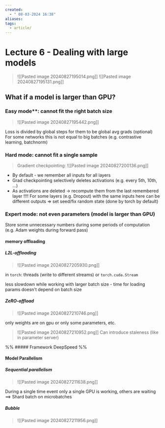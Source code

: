 ```yaml
---
created:
  - " 08-03-2024 16:38"
aliases: 
tags:
  - article/
---
```


# Lecture 6 - Dealing with large models

> ![[Pasted image 20240827195014.png]]
> ![[Pasted image 20240827195131.png]]


## What if a model is larger than GPU?
### Easy mode**: cannot fit the right batch size
> ![[Pasted image 20240827195442.png]]

 Loss is divided by global steps for them to be global avg grads (optional)
  For some networks this is not equal to big batches (e.g. contrastive learning, batchnorm) 
### **Hard mode**: cannot fit a single sample
> Gradient checkpointing:
> ![[Pasted image 20240827200136.png]]


 - By default - we remember all inputs for all layers
 - Grad checkpointing selectively deletes activations (e.g. every 5th, 10th, ...)
 - As activations are deleted -> recompute them from the last remembered layer
 !!!! For some layers (e.g. Dropout) with the same inputs here can be different outputs => set seed/fix random state (done by torch by default)
### **Expert mode**: not even parameters (model is larger than GPU)
Store some unnecessary numbers during some periods of computation (e.g. Adam weights during forward pass)
#### memory offloading
##### L2L-offloading
> ![[Pasted image 20240827205930.png]]
> 

in `torch`: threads (write to different streams) or `torch.cuda.Stream`

less slowdown while working with larger batch size - time for loading params doesn't depend on batch size
##### ZeRO-offload
> ![[Pasted image 20240827210746.png]]

only weights are on gpu or only some parameters, etc.

> ![[Pasted image 20240827210952.png]]
> Can introduce staleness (like in parameter server)


%% ##### Framework DeepSpeed %%


#### Model Parallelism

##### Sequential parallelism
> ![[Pasted image 20240827211638.png]]

During a single time event only a single GPU is working, others are waiting ==> Shard batch on microbatches

##### Bubble
> ![[Pasted image 20240827211956.png]]
> 